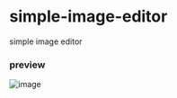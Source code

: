 # simple-image-editor
simple image editor

### preview

![image](https://github.com/candradwicahyo/simple-image-editor/blob/master/20211116_203423.jpg)
